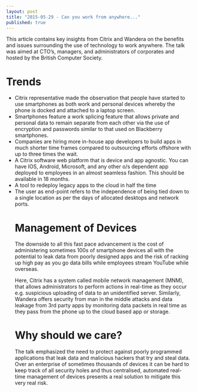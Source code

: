 ```yaml
---
layout: post
title: "2015-05-29 - Can you work from anywhere..."
published: true
---
```


This article contains key insights from Citrix and Wandera on the benefits and issues surrounding the use of technology to work anywhere.  The talk was aimed at CTO’s, managers, and administrators of corporates and hosted by the British Computer Society.

<h1>Trends</h1>
<ul>
<li>Citrix representative made the observation that people have started to use smartphones as both work and personal devices whereby the phone is docked and attached to a laptop screen.</li>
<li>Smartphones feature a work splicing feature that allows private and personal data to remain separate from each other via the use of encryption and passwords similar to that used on Blackberry smartphones.</li>
<li>Companies are hiring more in-house app developers to build apps in much shorter time frames compared to outsourcing efforts offshore with up to three times the wait.</li>
<li>A Citrix software web platform that is device and app agnostic. You can have IOS, Android, Microsoft, and any other o/s dependent app deployed to employees in an almost seamless fashion. This should be available in 18 months.</li>
<li>A tool to redeploy legacy apps to the cloud in half the time</li>
<li>The user as end-point refers to the independence of being tied down to a single location as per the days of allocated desktops and network ports.</li>

<h1>Management of Devices</h1>
The downside to all this fast pace advancement is the cost of administering sometimes 100s of smartphone devices all with the potential to leak data from poorly designed apps and the risk of racking up high pay as you go data bills while employees stream YouTube while overseas.

Here, Citrix has a system called mobile network management (MNM), that allows administrators to perform actions in real-time as they occur e.g. suspicious uploading of data to an unidentified server. Similarly, Wandera offers security from man in the middle attacks and data leakage from 3rd party apps by monitoring data packets in real time as they pass from the phone up to the cloud based app or storage.

<h1>Why should we care?</h1>
The talk emphasized the need to protect against poorly programmed applications that leak data and malicious hackers that try and steal data. Over an enterprise of sometimes thousands of devices it can be hard to keep track of all security holes and thus centralised, automated real-time management of devices presents a real solution to mitigate this very real risk. 
